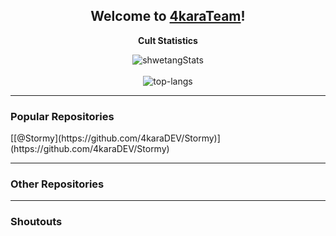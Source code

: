 <h2 align="center">Welcome to <a href="https://4karaDEV.github.io/profile/">4karaTeam</a>!</h2>

<p align="center">
  <strong>Cult Statistics</strong>
</p>

<p align="center">
  <img src="https://github-readme-stats.vercel.app/api?username=4karaDEV&theme=dark&show_icons=true" alt="shwetangStats" />  
  <br />
  <br />
  <img src="https://github-readme-stats.vercel.app/api/top-langs/?username=4karaDEV&layout=compact&theme=dark" alt="top-langs" />
</p>

---

<h3 align="left">Popular Repositories</h3>
  [[@Stormy](https://github.com/4karaDEV/Stormy)](https://github.com/4karaDEV/Stormy)
<p align="left">
</p>

---

<h3 align="left">Other Repositories</h3>

<p align="left">
</p>

<p align="left">
</p>

---

<h3 align="left">Shoutouts</h3>

<p align="left">
<p>
